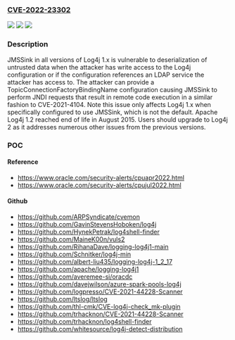 ### [CVE-2022-23302](https://cve.mitre.org/cgi-bin/cvename.cgi?name=CVE-2022-23302)
![](https://img.shields.io/static/v1?label=Product&message=Apache%20Log4j%201.x&color=blue)
![](https://img.shields.io/static/v1?label=Version&message=%3E%3D%201.0.1%20&color=brighgreen)
![](https://img.shields.io/static/v1?label=Vulnerability&message=CWE-502%20Deserialization%20of%20Untrusted%20Data&color=brighgreen)

### Description

JMSSink in all versions of Log4j 1.x is vulnerable to deserialization of untrusted data when the attacker has write access to the Log4j configuration or if the configuration references an LDAP service the attacker has access to. The attacker can provide a TopicConnectionFactoryBindingName configuration causing JMSSink to perform JNDI requests that result in remote code execution in a similar fashion to CVE-2021-4104. Note this issue only affects Log4j 1.x when specifically configured to use JMSSink, which is not the default. Apache Log4j 1.2 reached end of life in August 2015. Users should upgrade to Log4j 2 as it addresses numerous other issues from the previous versions.

### POC

#### Reference
- https://www.oracle.com/security-alerts/cpuapr2022.html
- https://www.oracle.com/security-alerts/cpujul2022.html

#### Github
- https://github.com/ARPSyndicate/cvemon
- https://github.com/GavinStevensHoboken/log4j
- https://github.com/HynekPetrak/log4shell-finder
- https://github.com/MaineK00n/vuls2
- https://github.com/RihanaDave/logging-log4j1-main
- https://github.com/Schnitker/log4j-min
- https://github.com/albert-liu435/logging-log4j-1_2_17
- https://github.com/apache/logging-log4j1
- https://github.com/averemee-si/oracdc
- https://github.com/davejwilson/azure-spark-pools-log4j
- https://github.com/logpresso/CVE-2021-44228-Scanner
- https://github.com/ltslog/ltslog
- https://github.com/thl-cmk/CVE-log4j-check_mk-plugin
- https://github.com/trhacknon/CVE-2021-44228-Scanner
- https://github.com/trhacknon/log4shell-finder
- https://github.com/whitesource/log4j-detect-distribution

